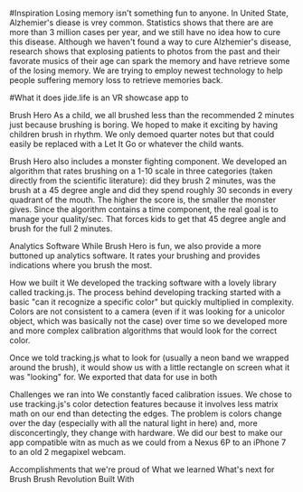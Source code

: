 #Inspiration
Losing memory isn't something fun to anyone. In United State, Alzhemier's diease is vrey common. Statistics shows that there are are more than 3 million cases per year, and we still have no idea how to cure this disease. Although we haven't found a way to cure Alzhemier's disease, research shows that explosing patients to photos from the past and their favorate musics of their age can spark the memory and have retrieve some of the losing memory. We are trying to employ newest technology to help people suffering memory loss to retrieve memories back.

#What it does
jide.life is an VR showcase app to 

Brush Hero
As a child, we all brushed less than the recommended 2 minutes just because brushing is boring. We hoped to make it exciting by having children brush in rhythm. We only demoed quarter notes but that could easily be replaced with a Let It Go or whatever the child wants.

Brush Hero also includes a monster fighting component. We developed an algorithm that rates brushing on a 1-10 scale in three categories (taken directly from the scientific literature): did they brush 2 minutes, was the brush at a 45 degree angle and did they spend roughly 30 seconds in every quadrant of the mouth. The higher the score is, the smaller the monster gives. Since the algorithm contains a time component, the real goal is to manage your quality/sec. That forces kids to get that 45 degree angle and brush for the full 2 minutes.

Analytics Software
While Brush Hero is fun, we also provide a more buttoned up analytics software. It rates your brushing and provides indications where you brush the most.

How we built it
We developed the tracking software with a lovely library called tracking.js. The process behind developing tracking started with a basic "can it recognize a specific color" but quickly multiplied in complexity. Colors are not consistent to a camera (even if it was looking for a unicolor object, which was basically not the case) over time so we developed more and more complex calibration algorithms that would look for the correct color.

Once we told tracking.js what to look for (usually a neon band we wrapped around the brush), it would show us with a little rectangle on screen what it was "looking" for. We exported that data for use in both

Challenges we ran into
We constantly faced calibration issues. We chose to use tracking.js's color detection features because it involves less matrix math on our end than detecting the edges. The problem is colors change over the day (especially with all the natural light in here) and, more disconcertingly, they change with hardware. We did our best to make our app compatible witn as much as we could from a Nexus 6P to an iPhone 7 to an old 2 megapixel webcam.

Accomplishments that we're proud of
What we learned
What's next for Brush Brush Revolution
Built With